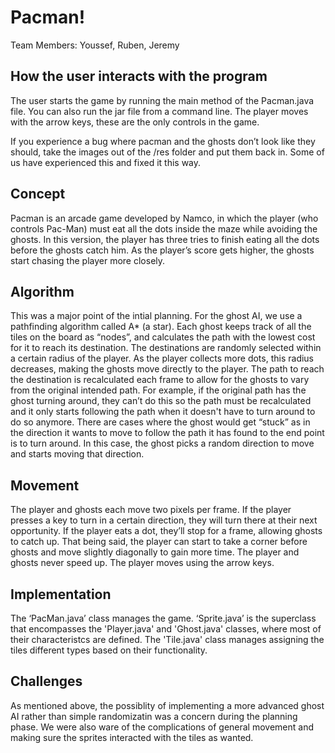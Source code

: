 # Pacman!

Team Members: Youssef, Ruben, Jeremy

## How the user interacts with the program

The user starts the game by running the main method of the Pacman.java file. You can also run the jar file from a command line. The player moves with the arrow keys, these are the only controls in the game.

If you experience a bug where pacman and the ghosts don’t look like they should, take the images out of the /res folder and put them back in. Some of us have experienced this and fixed it this way.

## Concept

Pacman is an arcade game developed by Namco, in which the player (who controls Pac-Man) must eat all the dots inside the maze while avoiding the ghosts.
In this version, the player has three tries to finish eating all the dots before the ghosts catch him. As the player’s score gets higher, the ghosts start chasing the player more closely.

## Algorithm

This was a major point of the intial planning. For the ghost AI, we use a pathfinding algorithm called A* (a star). Each ghost keeps track of all the tiles on the board as “nodes”, and calculates the path with the lowest cost for it to reach its destination. The destinations are randomly selected within a certain radius of the player. As the player collects more dots, this radius decreases, making the ghosts move directly to the player. The path to reach the destination is recalculated each frame to allow for the ghosts to vary from the original intended path. For example, if the original path has the ghost turning around, they can’t do this so the path must be recalculated and it only starts following the path when it doesn't have to turn around to do so anymore. There are cases where the ghost would get “stuck” as in the direction it wants to move to follow the path it has found to the end point is to turn around. In this case, the ghost picks a random direction to move and starts moving that direction.

## Movement

The player and ghosts each move two pixels per frame. If the player presses a key to turn in a certain direction, they will turn there at their next opportunity. If the player eats a dot, they’ll stop for a frame, allowing ghosts to catch up. That being said, the player can start to take a corner before ghosts and move slightly diagonally to gain more time. The player and ghosts never speed up. The player moves using the arrow keys.

## Implementation

The ‘PacMan.java’ class manages the game. ‘Sprite.java’ is the superclass that encompasses the 'Player.java' and 'Ghost.java' classes, where most of their characteristcs are defined. The 'Tile.java' class manages assigning the tiles different types based on their functionality.

## Challenges

As mentioned above, the possiblity of implementing a more advanced ghost AI rather than simple randomizatin was a concern during the planning phase. We were also ware of the complications of general movement and making sure the sprites interacted with the tiles as wanted.